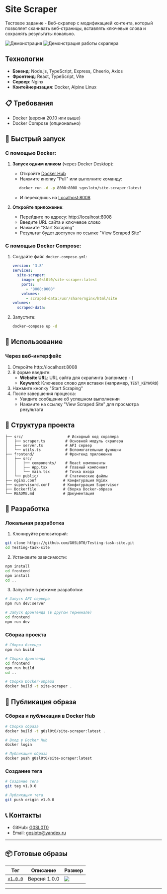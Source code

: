 

# Site Scraper

Тестовое задание - Веб-скрапер с модификацией контента, который позволяет скачивать веб-страницы, вставлять ключевые слова и сохранять результаты локально.

![Демонстрация](https://imgur.com/SRA9qTb)
![Демонстрация работы скрапера](https://imgur.com/SRA9qTb)

## Технологии

- **Бэкенд**: Node.js, TypeScript, Express, Cheerio, Axios
- **Фронтенд**: React, TypeScript, Vite
- **Сервер**: Nginx
- **Контейнеризация**: Docker, Alpine Linux

## 📋 Требования

- Docker (версия 20.10 или выше)
- Docker Compose (опционально)

## 🚀 Быстрый запуск

### С помощью Docker:

1. **Запуск одним кликом** (через Docker Desktop):
   - Откройте [Docker Hub](https://hub.docker.com)
   - Нажмите кнопку "Pull" или выполните команду:
   ```bash
      docker run -d -p 8008:8008 sgosloto/site-scraper:latest
   ```
   - И переходишь на [Localhost:8008](http://localhost:8008/)

2. **Откройте приложение**:
   - Перейдите по адресу: http://localhost:8008
   - Введите URL сайта и ключевое слово
   - Нажмите "Start Scraping"
   - Результат будет доступен по ссылке "View Scraped Site"

### С помощью Docker Compose:

1. Создайте файл `docker-compose.yml`:
   ```yaml
   version: '3.8'
   services:
     site-scraper:
       image: g0sl0t0/site-scraper:latest
       ports:
         - "8008:8008"
       volumes:
         - scraped-data:/usr/share/nginx/html/site
   volumes:
     scraped-data:
   ```

2. Запустите:
   ```bash
   docker-compose up -d
   ```

## 📖 Использование

### Через веб-интерфейс

1. Откройте http://localhost:8008
2. В форме введите:
   - **Website URL**: URL сайта для скрапинга (например - )
   - **Keyword**: Ключевое слово для вставки (например, `TEST_KEYWORD`)
3. Нажмите кнопку "Start Scraping"
4. После завершения процесса:
   - Увидите сообщение об успешном выполнении
   - Нажмите на ссылку "View Scraped Site" для просмотра результата

## 📁 Структура проекта

```
├── src/                    # Исходный код скрапера
│   ├── scraper.ts         # Основной модуль скрапера
│   ├── server.ts          # API сервер
│   └── utils.ts           # Вспомогательные функции
├── frontend/              # Фронтенд приложение
│   ├── src/
│   │   ├── components/    # React компоненты
│   │   ├── App.tsx        # Главный компонент
│   │   └── main.tsx       # Точка входа
│   └── public/            # Статические файлы
├── nginx.conf            # Конфигурация Nginx
├── supervisord.conf      # Конфигурация Supervisor
├── Dockerfile            # Сборка Docker-образа
└── README.md             # Документация
```

## 🔧 Разработка

### Локальная разработка

1. Клонируйте репозиторий:
```bash
git clone https://github.com/G0SL0T0/Testing-task-site.git
cd Testing-task-site
```

2. Установите зависимости:
```bash
npm install
cd frontend
npm install
cd ..
```

3. Запустите в режиме разработки:
```bash
# Запуск API сервера
npm run dev:server

# Запуск фронтенда (в другом терминале)
cd frontend
npm run dev
```

### Сборка проекта

```bash
# Сборка бэкенда
npm run build

# Сборка фронтенда
cd frontend
npm run build
cd ..

# Сборка Docker-образа
docker build -t site-scraper .
```

## 🐳 Публикация образа

### Сборка и публикация в Docker Hub

```bash
# Сборка образа
docker build -t g0sl0t0/site-scraper:latest .

# Вход в Docker Hub
docker login

# Публикация образа
docker push g0sl0t0/site-scraper:latest
```

### Создание тега

```bash
# Создание тега
git tag v1.0.0

# Публикация тега
git push origin v1.0.0
```

## 📞 Контакты

- GitHub: [G0SL0T0](https://github.com/G0SL0T0)
- Email: gosioto@yandex.ru

---

## 📦 Готовые образы

| Тег | Описание | Размер |
|-----|----------|-------|
| [`v1.0.0`](https://hub.docker.com/repository/docker/sgosloto/site-scraper) | Версия 1.0.0 | ![](https://img.shields.io/docker/image-size/g0sl0t0/site-scraper/v1.0.0) |

---
